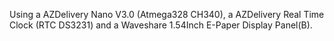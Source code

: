 Using a AZDelivery Nano V3.0 (Atmega328 CH340), a AZDelivery Real Time Clock (RTC DS3231) and a Waveshare 1.54Inch E-Paper Display Panel(B).

